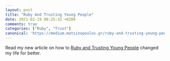 ```yaml
---
layout: post
title: "Ruby And Trusting Young People"
date: 2021-02-19 08:25:32 +0200
comments: true
categories: ["Ruby", "Trust"]
canonical: 'https://medium.matsinopoulos.gr/ruby-and-trusting-young-people-a18b6394f808'
---
```


Read my new article on how to [Ruby and Trusting Young People](https://medium.matsinopoulos.gr/ruby-and-trusting-young-people-a18b6394f808) changed my life for better.
